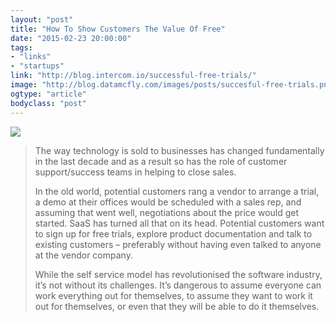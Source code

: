 ```yaml
---
layout: "post"
title: "How To Show Customers The Value Of Free"
date: "2015-02-23 20:00:00"
tags: 
- "links"
- "startups"
link: "http://blog.intercom.io/successful-free-trials/"
image: "http://blog.datamcfly.com/images/posts/succesful-free-trials.png"
ogtype: "article"
bodyclass: "post"
---
```


<div class="box-wrap"><div class="box">
	<img src="http://blog.datamcfly.com/images/posts/succesful-free-trials.png" />
</div></div>

> The way technology is sold to businesses has changed fundamentally in the last decade and as a result so has the role of customer support/success teams in helping to close sales.
> 
> In the old world, potential customers rang a vendor to arrange a trial, a demo at their offices would be scheduled with a sales rep, and assuming that went well, negotiations about the price would get started. SaaS has turned all that on its head. Potential customers want to sign up for free trials, explore product documentation and talk to existing customers – preferably without having even talked to anyone at the vendor company.
> 
> While the self service model has revolutionised the software industry, it’s not without its challenges. It’s dangerous to assume everyone can work everything out for themselves, to assume they want to work it out for themselves, or even that they will be able to do it themselves.